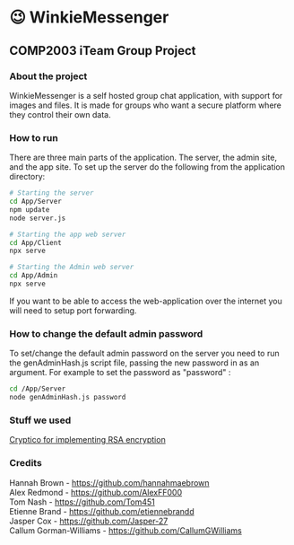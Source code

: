 # 😉 WinkieMessenger #
## COMP2003 iTeam Group Project ## 

### About the project ###
WinkieMessenger is a self hosted group chat application, with support for images and files. It is made for groups who want a secure platform where they control their own data. 

### How to run 

There are three main parts of the application. The server, the admin site, and the app site. To set up the server do the following from the application directory: 

``` sh
# Starting the server 
cd App/Server
npm update
node server.js

# Starting the app web server 
cd App/Client
npx serve

# Starting the Admin web server 
cd App/Admin
npx serve

```

If you want to be able to access the web-application over the internet you will need to setup port forwarding. 


### How to change the default admin password ###
To set/change the default admin password on the server you need to run the genAdminHash.js script file, passing the new password in as an argument. For example to set the password as "password" : 

``` sh
cd /App/Server
node genAdminHash.js password
```

### Stuff we used 
[Cryptico for implementing RSA encryption](https://github.com/wwwtyro/cryptico "Their website")

### Credits ###
Hannah Brown - https://github.com/hannahmaebrown <br>
Alex Redmond - https://github.com/AlexFF000 <br>
Tom Nash - https://github.com/Tom451 <br>
Etienne Brand - https://github.com/etiennebrandd<br>
Jasper Cox - https://github.com/Jasper-27 <br>
Callum Gorman-Williams - https://github.com/CallumGWilliams <br>

